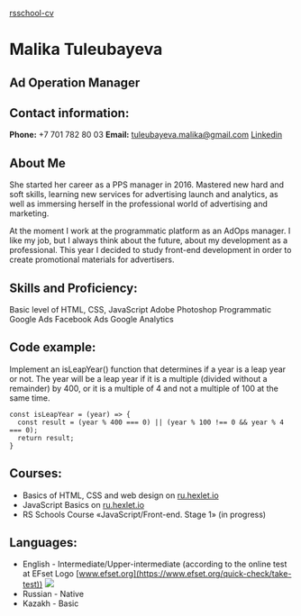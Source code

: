 [rsschool-cv](https://tuleubayeva-malika.github.io/rsschool-cv/)

# Malika Tuleubayeva #
## Ad Operation Manager ##

## Contact information: ##
**Phone:** +7 701 782 80 03
**Email:** tuleubayeva.malika@gmail.com
[Linkedin](https://www.linkedin.com/in/malika-tuleubayeva-50b005190/)

## About Me ##
She started her career as a PPS manager in 2016. Mastered new hard and soft skills, learning new services for advertising launch and analytics, as well as immersing herself in the professional world of advertising and marketing.

At the moment I work at the programmatic platform as an AdOps manager. I like my job, but I always think about the future, about my development as a professional. This year I decided to study front-end development in order to create promotional materials for advertisers.

## Skills and Proficiency: ##
Basic level of HTML, CSS, JavaScript
Adobe Photoshop
Programmatic
Google Ads
Facebook Ads
Google Analytics

## Code example: ##
Implement an isLeapYear() function that determines if a year is a leap year or not. The year will be a leap year if it is a multiple (divided without a remainder) by 400, or it is a multiple of 4 and not a multiple of 100 at the same time.

    const isLeapYear = (year) => {
      const result = (year % 400 === 0) || (year % 100 !== 0 && year % 4 === 0);
      return result;
    }

## Courses: ##
- Basics of HTML, CSS and web design on [ru.hexlet.io](https://ru.hexlet.io/)
- JavaScript Basics on [ru.hexlet.io](https://ru.hexlet.io/)
- RS Schools Course «JavaScript/Front-end. Stage 1» (in progress)

## Languages: ##
- English - Intermediate/Upper-intermediate (according to the online test at EFset Logo [www.efset.org](https://www.efset.org/quick-check/take-test))
![](/https://annavoloshina.github.io/rsschool-cv/images/efset-english-level.jpg)
- Russian - Native
- Kazakh - Basic